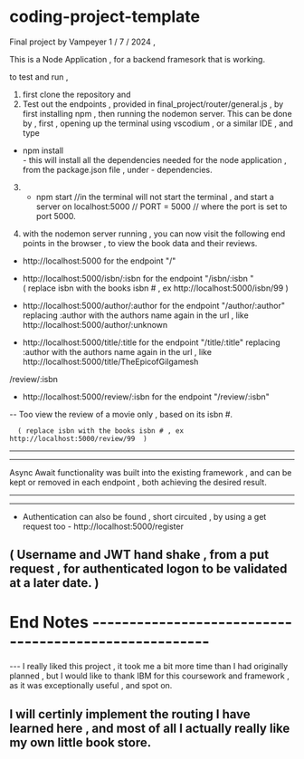 # coding-project-template


Final  project by Vampeyer 
1 / 7 / 2024 , 

This is a Node Application , for a backend framesork that is working. 

to test and run ,

1. first clone the repository and  
2. Test out the endpoints , provided in  final_project/router/general.js , by first installing npm , then running the nodemon server. 
This can be done by ,  first  , opening up the terminal using vscodium , or a similar IDE , and type  

 - npm install         
                        - this will install all the dependencies needed for the node application , from the package.json  file , under - dependencies.  

3. -  npm start    //in the terminal will not start the terminal , and start a server on localhost:5000    // PORT = 5000  //  where the port is set to port 5000. 

4. with the nodemon server running , you can now visit the following end points in the browser , to view the book data and their reviews. 

 - http://localhost:5000   for the endpoint "/"
  
  - http://localhost:5000/isbn/:isbn   for the endpoint "/isbn/:isbn "  
      ( replace isbn with the books isbn # , ex http://localhost:5000/isbn/99  )


   - http://localhost:5000/author/:author   for the endpoint "/author/:author"
     replacing :author with the authors name again in the url , like 
        http://localhost:5000/author/:unknown


 - http://localhost:5000/title/:title   for the endpoint "/title/:title" 
        replacing :author with the authors name again in the url , like 
        http://localhost:5000/title/TheEpicofGilgamesh

    
/review/:isbn

   - http://localhost:5000/review/:isbn   for the endpoint "/review/:isbn" 

   -- Too view the review of a movie only , based on its isbn #. 

      ( replace isbn with the books isbn # , ex http://localhost:5000/review/99  ) 

---------------------------------------------------------------------

- - - - - - - - - - - - - - - - - - - - - - - - - - - - - - - 
Async Await functionality was built into the existing framework , and can be kept or removed in each endpoint , both achieving the desired result. 
- - - - - - - - - - - - - - - - - - - - - - - - - - - - - - - 

----------------------------------------------------------------------
- Authentication can also be found ,  short circuited , by using a get request  too  - http://localhost:5000/register


(  Username and JWT hand shake , from a put request  , for authenticated logon to be validated at a later date.    )  
------------------------------------------------------------------------


# End Notes  ------------------------------------------------------

--- I really liked this project , it took me a bit more time than I had originally planned , but I would like to thank IBM for this coursework and framework , as it was exceptionally useful , and spot on. 



I will certinly implement the routing I have learned here , and most of all I actually really like my own little book store.  
------------------------------------------------------------------------




